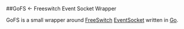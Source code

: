 ##GoFS <- Freeswitch Event Socket Wrapper

GoFS is a small wrapper around [FreeSwitch](https://freeswitch.org/) [EventSocket](https://wiki.freeswitch.org/wiki/Event_Socket_Library) written in [Go](http://golang.org).



